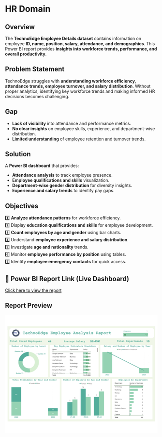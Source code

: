 # HR Domain

## Overview  
The **TechnoEdge Employee Details dataset** contains information on employee **ID, name, position, salary, attendance, and demographics**. This Power BI report provides **insights into workforce trends, performance, and overall productivity**.  

## Problem Statement  
TechnoEdge struggles with **understanding workforce efficiency, attendance trends, employee turnover, and salary distribution**. Without proper analytics, identifying key workforce trends and making informed HR decisions becomes challenging.  

## Gap  
- **Lack of visibility** into attendance and performance metrics.  
- **No clear insights** on employee skills, experience, and department-wise distribution.  
- **Limited understanding** of employee retention and turnover trends.  

## Solution  
A **Power BI dashboard** that provides:  
- **Attendance analysis** to track employee presence.  
- **Employee qualifications and skills** visualization.  
- **Department-wise gender distribution** for diversity insights.  
- **Experience and salary trends** to identify pay gaps.  

## Objectives  
1️⃣ **Analyze attendance patterns** for workforce efficiency.  
2️⃣ Display **education qualifications and skills** for employee development.  
3️⃣ **Count employees by age and gender** using bar charts.  
4️⃣ Understand **employee experience and salary distribution**.  
5️⃣ Investigate **age and nationality** trends.  
6️⃣ Monitor **employee performance by position** using tables.  
7️⃣ Identify **employee emergency contacts** for quick access.  

## 🔗 Power BI Report Link (Live Dashboard)
[Click here to view the report](https://app.powerbi.com/view?r=eyJrIjoiMGQyZTY5MWItZWFmNS00NjhmLWIyMmYtMjQ4ZjM2YTQyNGY3IiwidCI6ImM2ZTU0OWIzLTVmNDUtNDAzMi1hYWU5LWQ0MjQ0ZGM1YjJjNCJ9)

## Report Preview  
![Dashboard](Images/Dashboard.jpg)  
